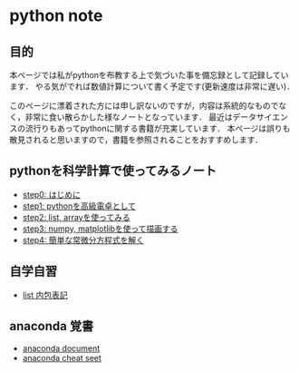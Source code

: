 # python note

## 目的
本ページでは私がpythonを布教する上で気づいた事を備忘録として記録しています．
やる気がでれば数値計算について書く予定です(更新速度は非常に遅い)．

このページに漂着された方には申し訳ないのですが，内容は系統的なものでなく，非常に食い散らかした様なノートとなっています．
最近はデータサイエンスの流行りもあってpythonに関する書籍が充実しています．
本ページは誤りも散見されると思いますので，書籍を参照されることをおすすめします．

## pythonを科学計算で使ってみるノート

* [step0: はじめに](http://nbviewer.jupyter.org/github/hanada-yasutaka/python-notebook/blob/master/pythonstep/step0.ipynb#)
* [step1: pythonを高級電卓として](http://nbviewer.jupyter.org/github/hanada-yasutaka/python-notebook/blob/master/pythonstep/step1.ipynb#)
* [step2: list, arrayを使ってみる](http://nbviewer.jupyter.org/github/hanada-yasutaka/python-notebook/blob/master/pythonstep/step2.ipynb#)
* [step3: numpy, matplotlibを使って描画する](http://nbviewer.jupyter.org/github/hanada-yasutaka/python-notebook/blob/master/pythonstep/step3.ipynb#)
* [step4: 簡単な常微分方程式を解く](http://nbviewer.jupyter.org/github/hanada-yasutaka/python-notebook/blob/master/pythonstep/step4.ipynb#)

## 自学自習
* [list 内包表記](http://nbviewer.jupyter.org/github/hanada-yasutaka/python-notebook/blob/master/self-study/list.ipynb#)

## anaconda 覚書

* [anaconda document](https://docs.anaconda.com/anaconda/)
* [anaconda cheat seet](https://conda.io/docs/_downloads/conda-cheatsheet.pdf)
